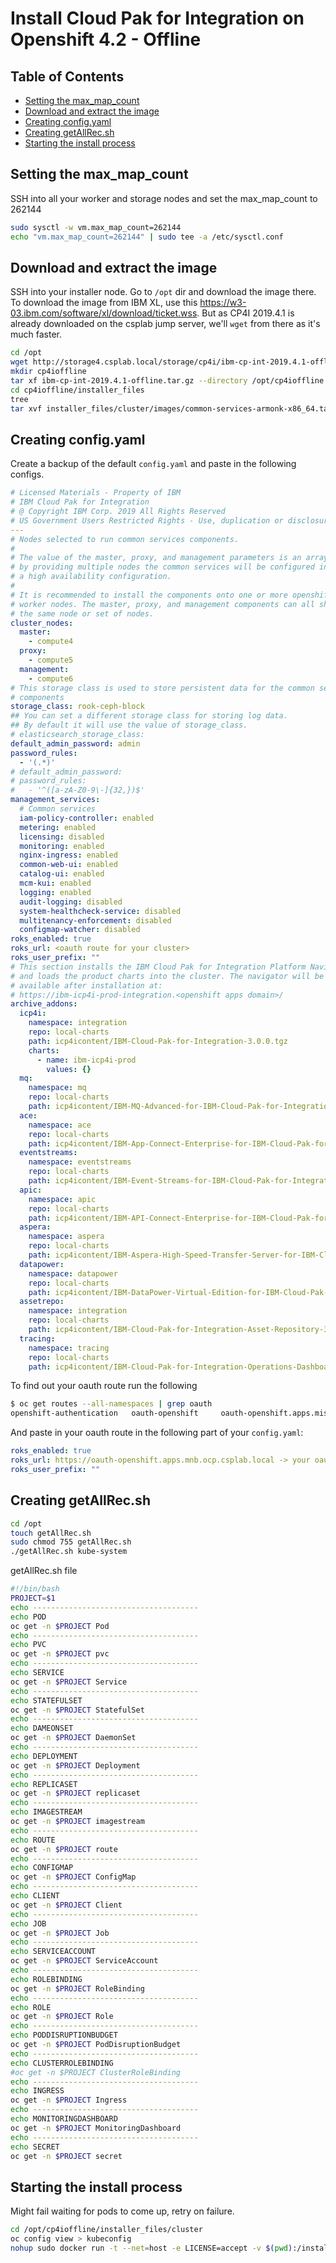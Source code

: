 # Install Cloud Pak for Integration on Openshift 4.2 - Offline <!-- omit in toc -->

## Table of Contents <!-- omit in toc -->

- [Setting the max_map_count](#setting-the-max_map_count)
- [Download and extract the image](#download-and-extract-the-image)
- [Creating config.yaml](#creating-configyaml)
- [Creating getAllRec.sh](#creating-getallrecsh)
- [Starting the install process](#starting-the-install-process)

## Setting the max_map_count

SSH into all your worker and storage nodes and set the max_map_count to 262144

```bash
sudo sysctl -w vm.max_map_count=262144
echo "vm.max_map_count=262144" | sudo tee -a /etc/sysctl.conf
```

## Download and extract the image

SSH into your installer node. Go to `/opt` dir and download the image there. To download the image from IBM XL, use this <https://w3-03.ibm.com/software/xl/download/ticket.wss>. But as CP4I 2019.4.1 is already downloaded on the csplab jump server, we'll `wget` from there as it's much faster.

```bash
cd /opt
wget http://storage4.csplab.local/storage/cp4i/ibm-cp-int-2019.4.1-offline.tar.gz
mkdir cp4ioffline
tar xf ibm-cp-int-2019.4.1-offline.tar.gz --directory /opt/cp4ioffline
cd cp4ioffline/installer_files
tree
tar xvf installer_files/cluster/images/common-services-armonk-x86_64.tar.gz -O | sudo docker load
```

## Creating config.yaml

Create a backup of the default `config.yaml` and paste in the following configs.

```yaml
# Licensed Materials - Property of IBM
# IBM Cloud Pak for Integration
# @ Copyright IBM Corp. 2019 All Rights Reserved
# US Government Users Restricted Rights - Use, duplication or disclosure restricted by GSA ADP Schedule Contract with IBM Corp.
---
# Nodes selected to run common services components.
#
# The value of the master, proxy, and management parameters is an array,
# by providing multiple nodes the common services will be configured in
# a high availability configuration.
#
# It is recommended to install the components onto one or more openshift
# worker nodes. The master, proxy, and management components can all share
# the same node or set of nodes.
cluster_nodes:
  master:
    - compute4
  proxy:
    - compute5
  management:
    - compute6
# This storage class is used to store persistent data for the common services
# components
storage_class: rook-ceph-block
## You can set a different storage class for storing log data.
## By default it will use the value of storage_class.
# elasticsearch_storage_class:
default_admin_password: admin
password_rules:
  - '(.*)'
# default_admin_password:
# password_rules:
#   - '^([a-zA-Z0-9\-]{32,})$'
management_services:
  # Common services
  iam-policy-controller: enabled
  metering: enabled
  licensing: disabled
  monitoring: enabled
  nginx-ingress: enabled
  common-web-ui: enabled
  catalog-ui: enabled
  mcm-kui: enabled
  logging: enabled
  audit-logging: disabled
  system-healthcheck-service: disabled
  multitenancy-enforcement: disabled
  configmap-watcher: disabled
roks_enabled: true
roks_url: <oauth route for your cluster>
roks_user_prefix: ""
# This section installs the IBM Cloud Pak for Integration Platform Navigator
# and loads the product charts into the cluster. The navigator will be
# available after installation at:
# https://ibm-icp4i-prod-integration.<openshift apps domain>/
archive_addons:
  icp4i:
    namespace: integration
    repo: local-charts
    path: icp4icontent/IBM-Cloud-Pak-for-Integration-3.0.0.tgz
    charts:
      - name: ibm-icp4i-prod
        values: {}
  mq:
    namespace: mq
    repo: local-charts
    path: icp4icontent/IBM-MQ-Advanced-for-IBM-Cloud-Pak-for-Integration-5.0.0.tgz
  ace:
    namespace: ace
    repo: local-charts
    path: icp4icontent/IBM-App-Connect-Enterprise-for-IBM-Cloud-Pak-for-Integration-3.0.0.tgz
  eventstreams:
    namespace: eventstreams
    repo: local-charts
    path: icp4icontent/IBM-Event-Streams-for-IBM-Cloud-Pak-for-Integration-1.4.0.tgz
  apic:
    namespace: apic
    repo: local-charts
    path: icp4icontent/IBM-API-Connect-Enterprise-for-IBM-Cloud-Pak-for-Integration-1.0.4.tgz
  aspera:
    namespace: aspera
    repo: local-charts
    path: icp4icontent/IBM-Aspera-High-Speed-Transfer-Server-for-IBM-Cloud-Pak-for-Integration-1.2.4.tgz
  datapower:
    namespace: datapower
    repo: local-charts
    path: icp4icontent/IBM-DataPower-Virtual-Edition-for-IBM-Cloud-Pak-for-Integration-1.0.5.tgz
  assetrepo:
    namespace: integration
    repo: local-charts
    path: icp4icontent/IBM-Cloud-Pak-for-Integration-Asset-Repository-3.0.0.tgz
  tracing:
    namespace: tracing
    repo: local-charts
    path: icp4icontent/IBM-Cloud-Pak-for-Integration-Operations-Dashboard-1.0.1.tgz
```

To find out your oauth route run the following

```bash
$ oc get routes --all-namespaces | grep oauth
openshift-authentication   oauth-openshift     oauth-openshift.apps.mislam.ocp.csplab.local
```

And paste in your oauth route in the following part of your `config.yaml`:

```yaml
roks_enabled: true
roks_url: https://oauth-openshift.apps.mnb.ocp.csplab.local -> your oauth route
roks_user_prefix: ""
```

## Creating getAllRec.sh

```bash
cd /opt
touch getAllRec.sh
sudo chmod 755 getAllRec.sh
./getAllRec.sh kube-system
```

getAllRec.sh file
```bash
#!/bin/bash
PROJECT=$1
echo -------------------------------------
echo POD
oc get -n $PROJECT Pod
echo -------------------------------------
echo PVC
oc get -n $PROJECT pvc
echo -------------------------------------
echo SERVICE
oc get -n $PROJECT Service
echo -------------------------------------
echo STATEFULSET
oc get -n $PROJECT StatefulSet
echo -------------------------------------
echo DAMEONSET
oc get -n $PROJECT DaemonSet
echo -------------------------------------
echo DEPLOYMENT
oc get -n $PROJECT Deployment
echo -------------------------------------
echo REPLICASET
oc get -n $PROJECT replicaset
echo -------------------------------------
echo IMAGESTREAM
oc get -n $PROJECT imagestream
echo -------------------------------------
echo ROUTE
oc get -n $PROJECT route
echo -------------------------------------
echo CONFIGMAP
oc get -n $PROJECT ConfigMap
echo -------------------------------------
echo CLIENT
oc get -n $PROJECT Client
echo -------------------------------------
echo JOB
oc get -n $PROJECT Job
echo -------------------------------------
echo SERVICEACCOUNT
oc get -n $PROJECT ServiceAccount
echo -------------------------------------
echo ROLEBINDING
oc get -n $PROJECT RoleBinding
echo -------------------------------------
echo ROLE
oc get -n $PROJECT Role
echo -------------------------------------
echo PODDISRUPTIONBUDGET
oc get -n $PROJECT PodDisruptionBudget
echo -------------------------------------
echo CLUSTERROLEBINDING
#oc get -n $PROJECT ClusterRoleBinding
echo -------------------------------------
echo INGRESS
oc get -n $PROJECT Ingress
echo -------------------------------------
echo MONITORINGDASHBOARD
oc get -n $PROJECT MonitoringDashboard
echo -------------------------------------
echo SECRET
oc get -n $PROJECT secret

```

## Starting the install process

Might fail waiting for pods to come up, retry on failure.

```bash
cd /opt/cp4ioffline/installer_files/cluster
oc config view > kubeconfig
nohup sudo docker run -t --net=host -e LICENSE=accept -v $(pwd):/installer/cluster:z -v /var/run:/var/run:z -v /etc/docker:/etc/docker:z --security-opt label:disable ibmcom/icp-inception-amd64:3.2.2 addon -vvv | tee install.log &
```
